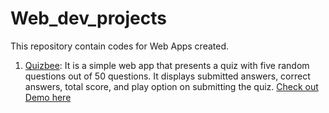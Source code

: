 # Web_dev_projects
This repository contain codes for Web Apps created. 


1. [Quizbee](/quizbee): It is a simple web app that presents a quiz with five random questions out of 50 questions. It displays submitted answers, correct answers, total score, and play option on submitting the quiz.
[Check out Demo here](/quizbee/Quizbee_React_App.mp4) 
